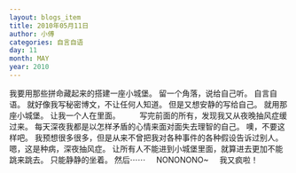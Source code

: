 ```yaml
---
layout: blogs_item
title: 2010年05月11日
author: 小傅
categories: 自言自语
day: 11
month: MAY
year: 2010
---
```




我要用那些拼命藏起来的搭建一座小城堡。
留一个角落，说给自己听。
自言自语。
就好像我写秘密博文，不让任何人知道。
但是又想安静的写给自己。
就用那座小城堡。
让我一个人在里面。
&nbsp;
&nbsp;
&nbsp;
&nbsp;
写完前面的所有，发现我又从夜晚抽风症缓过来。
每天深夜我都是以怎样矛盾的心情来面对面失去理智的自己。
噢，不要这样吧。
我预想很多很多，但是从来不曾把我对各种事件的各种假设告诉过别人。
嗯，这是种病，深夜抽风症。
让所有人不能进到小城堡里面，就算进去更加不能跳来跳去。
只能静静的坐着。
然后⋯⋯
&nbsp;
&nbsp;
NONONONO~
&nbsp;
&nbsp;
我又疯啦！


